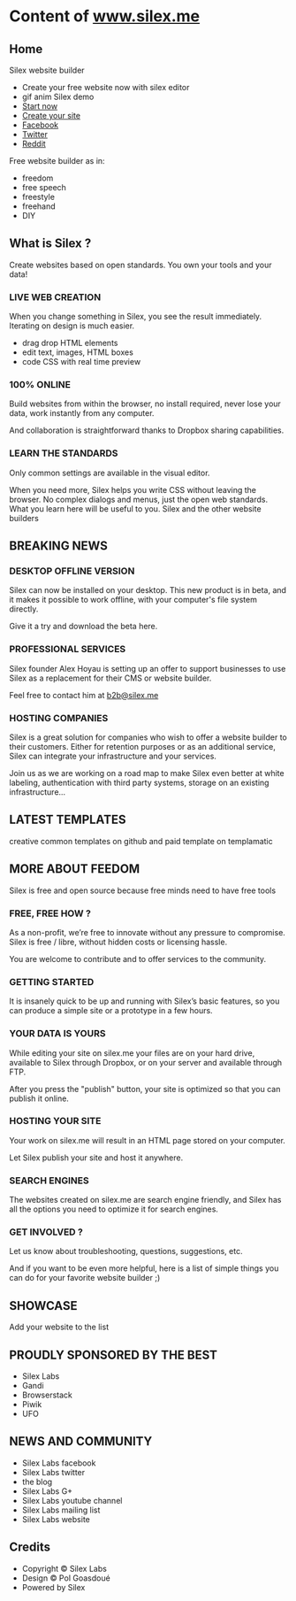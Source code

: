 # Content of www.silex.me

## Home

Silex website builder

* Create your free website now with silex editor
* gif anim Silex demo
* [Start now](https://www.silex.me)
* [Create your site](https://www.silex.me)
* [Facebook](https://www.facebook.com/sharer/sharer.php?u=https://www.silex.me&t=Silex%20website%20builder)
* [Twitter](https://twitter.com/intent/tweet?source=https://www.silex.me&text=Silex%20website%20builder:%20https://www.silex.me&via=silexlabs)
* [Reddit](https://www.reddit.com/submit?url=https://www.silex.me&title=Silex%20website%20builder)

Free website builder as in:

* freedom
* free speech
* freestyle
* freehand
* DIY

## What is Silex ?

Create websites based on open standards.
You own your tools and your data!

### LIVE WEB CREATION

When you change something in Silex, you see the result immediately. Iterating on design is much easier.

* drag drop HTML elements
* edit text, images, HTML boxes
* code CSS with real time preview

### 100% ONLINE

Build websites from within the browser, no install required, never lose  your data, work instantly from any computer. 

And collaboration is straightforward thanks to Dropbox sharing capabilities.

### LEARN THE STANDARDS

Only common settings are available in the visual editor. 

When you need more, Silex helps you write CSS without leaving the browser. No complex dialogs and menus, just the open web standards. What you learn here will be useful to you.
Silex and the other website builders


## BREAKING NEWS

### DESKTOP OFFLINE VERSION

Silex can now be installed on your desktop. This new product is in beta, and it makes it possible to work offline, with your computer's file system directly.

Give it a try and download the beta here.

### PROFESSIONAL SERVICES

Silex founder Alex Hoyau is setting up an offer to support businesses to use Silex as a replacement for their CMS or website builder.

Feel free to contact him at b2b@silex.me

### HOSTING COMPANIES

Silex is a great solution for companies who wish to offer a website builder to their customers.  Either for retention purposes or as an additional service, Silex can integrate your infrastructure and your services.

Join us as we are working on a road map to make Silex even better at white labeling, authentication with third party systems, storage on an existing infrastructure...

## LATEST TEMPLATES

creative common templates on github and  paid template on templamatic


## MORE ABOUT FEEDOM

Silex is free and open source because free minds need to have free tools

### FREE, FREE HOW ?

As a non-profit, we’re free to innovate without any pressure to compromise. Silex is free / libre, without hidden costs or licensing hassle.

You are welcome to contribute  and to offer services to the community.

### GETTING STARTED

It is insanely quick to be up and running with Silex’s basic features, so you can produce a simple site or a prototype in a few hours. 

### YOUR DATA IS YOURS

While editing your site on silex.me your files are on your hard drive, available to Silex through Dropbox, or on your server and available through FTP.

After you press the "publish" button, your site is optimized so that you can publish it online.

### HOSTING YOUR SITE

Your work on silex.me will result in an HTML page stored on your computer.

Let Silex publish your site and host it anywhere.

### SEARCH ENGINES

The websites created on silex.me are search engine friendly, and Silex has all the options you need to optimize it for search engines.

### GET INVOLVED ?

Let us know about troubleshooting, questions, suggestions, etc. 

And if you want to be even more helpful, here is a list of simple things you can do for your favorite website builder ;)

## SHOWCASE

Add your website to the list

## PROUDLY SPONSORED BY THE BEST

* Silex Labs
* Gandi
* Browserstack
* Piwik
* UFO

## NEWS AND COMMUNITY

* Silex Labs facebook
* Silex Labs twitter
* the blog
* Silex Labs G+
* Silex Labs youtube channel
* Silex Labs mailing list
* Silex Labs website

## Credits

* Copyright © Silex Labs
* Design © Pol Goasdoué
* Powered by Silex
